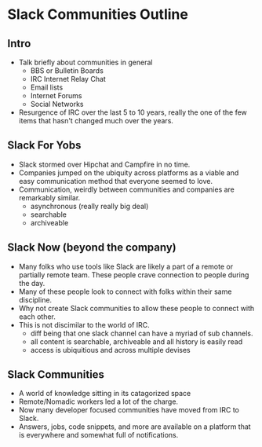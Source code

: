 # Slack Communities Outline

## Intro

* Talk briefly about communities in general
  * BBS or Bulletin Boards
  * IRC Internet Relay Chat
  * Email lists 
  * Internet Forums
  * Social Networks
* Resurgence of IRC over the last 5 to 10 years, really the one of the few items that hasn't changed much over the years.

## Slack For Yobs

* Slack stormed over Hipchat and Campfire in no time.
* Companies jumped on the ubiquity across platforms as a viable and easy communication method that everyone seemed to love.
* Communication, weirdly between communities and companies are remarkably similar.
  * asynchronous (really really big deal)
  * searchable
  * archiveable

## Slack Now (beyond the company)

* Many folks who use tools like Slack are likely a part of a remote or partially remote team. These people crave connection to people during the day.
* Many of these people look to connect with folks within their same discipline.
* Why not create Slack communities to allow these people to connect with each other. 
* This is not discimilar to the world of IRC.
  * diff being that one slack channel can have a myriad of sub channels.
  * all content is searchable, archiveable and all history is easily read
  * access is ubiquitious and across multiple devises

## Slack Communities

* A world of knowledge sitting in its catagorized space
* Remote/Nomadic workers led a lot of the charge.
* Now many developer focused communities have moved from IRC to Slack.
* Answers, jobs, code snippets, and more are available on a platform that is everywhere and somewhat full of notifications.